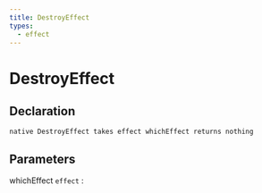 ```yaml
---
title: DestroyEffect
types:
  - effect
---
```


# DestroyEffect

## Declaration

```jass
native DestroyEffect takes effect whichEffect returns nothing
```

## Parameters
whichEffect `effect`
: 
